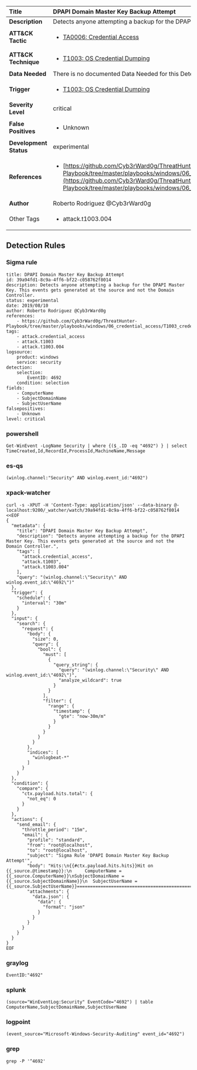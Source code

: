 | Title                    | DPAPI Domain Master Key Backup Attempt       |
|:-------------------------|:------------------|
| **Description**          | Detects anyone attempting a backup for the DPAPI Master Key. This events gets generated at the source and not the Domain Controller. |
| **ATT&amp;CK Tactic**    |  <ul><li>[TA0006: Credential Access](https://attack.mitre.org/tactics/TA0006)</li></ul>  |
| **ATT&amp;CK Technique** | <ul><li>[T1003: OS Credential Dumping](https://attack.mitre.org/techniques/T1003)</li></ul>  |
| **Data Needed**          |  There is no documented Data Needed for this Detection Rule yet  |
| **Trigger**              | <ul><li>[T1003: OS Credential Dumping](../Triggers/T1003.md)</li></ul>  |
| **Severity Level**       | critical |
| **False Positives**      | <ul><li>Unknown</li></ul>  |
| **Development Status**   | experimental |
| **References**           | <ul><li>[https://github.com/Cyb3rWard0g/ThreatHunter-Playbook/tree/master/playbooks/windows/06_credential_access/T1003_credential_dumping/domain_dpapi_backupkey_extraction.md](https://github.com/Cyb3rWard0g/ThreatHunter-Playbook/tree/master/playbooks/windows/06_credential_access/T1003_credential_dumping/domain_dpapi_backupkey_extraction.md)</li></ul>  |
| **Author**               | Roberto Rodriguez @Cyb3rWard0g |
| Other Tags           | <ul><li>attack.t1003.004</li></ul> | 

## Detection Rules

### Sigma rule

```
title: DPAPI Domain Master Key Backup Attempt
id: 39a94fd1-8c9a-4ff6-bf22-c058762f8014
description: Detects anyone attempting a backup for the DPAPI Master Key. This events gets generated at the source and not the Domain Controller.
status: experimental
date: 2019/08/10
author: Roberto Rodriguez @Cyb3rWard0g
references:
    - https://github.com/Cyb3rWard0g/ThreatHunter-Playbook/tree/master/playbooks/windows/06_credential_access/T1003_credential_dumping/domain_dpapi_backupkey_extraction.md
tags:
    - attack.credential_access
    - attack.t1003
    - attack.t1003.004
logsource:
    product: windows
    service: security
detection:
    selection:
        EventID: 4692
    condition: selection
fields:
    - ComputerName
    - SubjectDomainName
    - SubjectUserName
falsepositives:
    - Unknown
level: critical

```





### powershell
    
```
Get-WinEvent -LogName Security | where {($_.ID -eq "4692") } | select TimeCreated,Id,RecordId,ProcessId,MachineName,Message
```


### es-qs
    
```
(winlog.channel:"Security" AND winlog.event_id:"4692")
```


### xpack-watcher
    
```
curl -s -XPUT -H 'Content-Type: application/json' --data-binary @- localhost:9200/_watcher/watch/39a94fd1-8c9a-4ff6-bf22-c058762f8014 <<EOF
{
  "metadata": {
    "title": "DPAPI Domain Master Key Backup Attempt",
    "description": "Detects anyone attempting a backup for the DPAPI Master Key. This events gets generated at the source and not the Domain Controller.",
    "tags": [
      "attack.credential_access",
      "attack.t1003",
      "attack.t1003.004"
    ],
    "query": "(winlog.channel:\"Security\" AND winlog.event_id:\"4692\")"
  },
  "trigger": {
    "schedule": {
      "interval": "30m"
    }
  },
  "input": {
    "search": {
      "request": {
        "body": {
          "size": 0,
          "query": {
            "bool": {
              "must": [
                {
                  "query_string": {
                    "query": "(winlog.channel:\"Security\" AND winlog.event_id:\"4692\")",
                    "analyze_wildcard": true
                  }
                }
              ],
              "filter": {
                "range": {
                  "timestamp": {
                    "gte": "now-30m/m"
                  }
                }
              }
            }
          }
        },
        "indices": [
          "winlogbeat-*"
        ]
      }
    }
  },
  "condition": {
    "compare": {
      "ctx.payload.hits.total": {
        "not_eq": 0
      }
    }
  },
  "actions": {
    "send_email": {
      "throttle_period": "15m",
      "email": {
        "profile": "standard",
        "from": "root@localhost",
        "to": "root@localhost",
        "subject": "Sigma Rule 'DPAPI Domain Master Key Backup Attempt'",
        "body": "Hits:\n{{#ctx.payload.hits.hits}}Hit on {{_source.@timestamp}}:\n     ComputerName = {{_source.ComputerName}}\nSubjectDomainName = {{_source.SubjectDomainName}}\n  SubjectUserName = {{_source.SubjectUserName}}================================================================================\n{{/ctx.payload.hits.hits}}",
        "attachments": {
          "data.json": {
            "data": {
              "format": "json"
            }
          }
        }
      }
    }
  }
}
EOF

```


### graylog
    
```
EventID:"4692"
```


### splunk
    
```
(source="WinEventLog:Security" EventCode="4692") | table ComputerName,SubjectDomainName,SubjectUserName
```


### logpoint
    
```
(event_source="Microsoft-Windows-Security-Auditing" event_id="4692")
```


### grep
    
```
grep -P '^4692'
```




